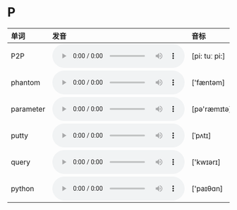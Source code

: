 
# P

| 单词  | 发音 | 音标 |
| :-- | :-- | :-- |
| P2P | <audio :src="$withBase('/audio/P2P.mp3')" controls="controls" controlslist="nodownload"></audio> | [pi: tuː pi:] |
| phantom | <audio :src="$withBase('/audio/phantom.mp3')" controls="controls" controlslist="nodownload"></audio> | ['fæntəm] |
| parameter | <audio :src="$withBase('/audio/parameter.mp3')" controls="controls" controlslist="nodownload"></audio> | [pə'ræmɪtə] |
| putty | <audio :src="$withBase('/audio/putty.mp3')" controls="controls" controlslist="nodownload"></audio> | [ˈpʌtɪ] |
| query | <audio :src="$withBase('/audio/query.mp3')" controls="controls" controlslist="nodownload"></audio> | ['kwɪərɪ] |
| python | <audio :src="$withBase('/audio/python.mp3')" controls="controls" controlslist="nodownload"></audio> | ['paɪθɑn] |
